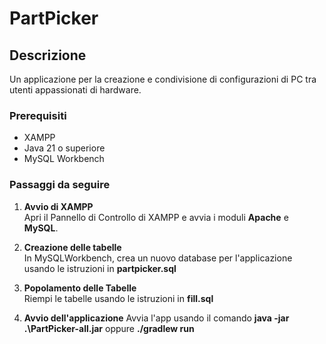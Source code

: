 # PartPicker

## Descrizione
Un applicazione per la creazione e condivisione di configurazioni di PC tra utenti appassionati di hardware.

### Prerequisiti
- XAMPP
- Java 21 o superiore
- MySQL Workbench

### Passaggi da seguire

1. **Avvio di XAMPP**  
   Apri il Pannello di Controllo di XAMPP e avvia i moduli **Apache** e **MySQL**.

2. **Creazione delle tabelle**  
   In MySQLWorkbench, crea un nuovo database per l'applicazione usando le istruzioni in **partpicker.sql**

3. **Popolamento delle Tabelle**  
   Riempi le tabelle usando le istruzioni in **fill.sql**

4. **Avvio dell'applicazione**
   Avvia l'app usando il comando **java -jar .\PartPicker-all.jar** oppure **./gradlew run**
